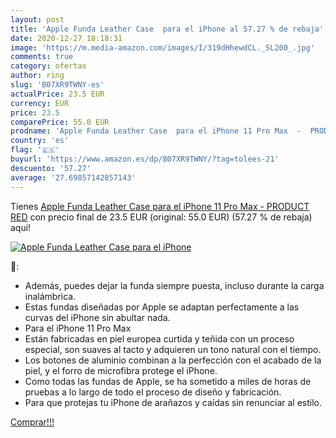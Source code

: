 ```yaml
---
layout: post
title: 'Apple Funda Leather Case  para el iPhone al 57.27 % de rebaja'
date: 2020-12-27 18:18:31
image: 'https://m.media-amazon.com/images/I/319dHhewdCL._SL200_.jpg'
comments: true
category: ofertas
author: ring
slug: 'B07XR9TWNY-es'
actualPrice: 23.5 EUR
currency: EUR
price: 23.5
comparePrice: 55.0 EUR
prodname: 'Apple Funda Leather Case  para el iPhone 11 Pro Max  -  PRODUCT RED'
country: 'es'
flag: '🇪🇸'
buyurl: 'https://www.amazon.es/dp/B07XR9TWNY/?tag=tolees-21'
descuento: '57.27'
average: '27.69857142857143'
---
```


Tienes [Apple Funda Leather Case  para el iPhone 11 Pro Max  -  PRODUCT RED](https://www.amazon.es/dp/B07XR9TWNY/?tag=tolees-21) con precio final de  23.5 EUR (original: 55.0 EUR) (57.27 %  de rebaja) aqui!

[![Apple Funda Leather Case  para el iPhone](https://m.media-amazon.com/images/I/319dHhewdCL._SL200_.jpg)](https://www.amazon.es/dp/B07XR9TWNY/?tag=tolees-21)

🔎:

- Además, puedes dejar la funda siempre puesta, incluso durante la carga inalámbrica.
- Estas fundas diseñadas por Apple se adaptan perfectamente a las curvas del iPhone sin abultar nada.
- Para el iPhone 11 Pro Max
- Están fabricadas en piel europea curtida y teñida con un proceso especial, son suaves al tacto y adquieren un tono natural con el tiempo.
- Los botones de aluminio combinan a la perfección con el acabado de la piel, y el forro de microfibra protege el iPhone.
- Como todas las fundas de Apple, se ha sometido a miles de horas de pruebas a lo largo de todo el proceso de diseño y fabricación.
- Para que protejas tu iPhone de arañazos y caídas sin renunciar al estilo.

[Comprar!!!](https://www.amazon.es/dp/B07XR9TWNY/?tag=tolees-21)
